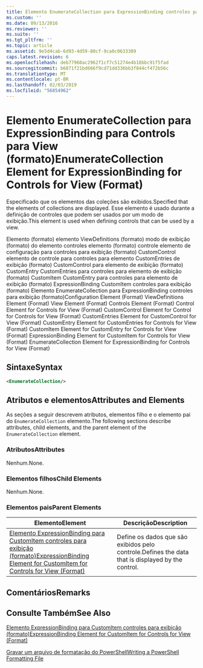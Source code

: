 ```yaml
---
title: Elemento EnumerateCollection para ExpressionBinding controles para exibição (formato) | Microsoft Docs
ms.custom: ''
ms.date: 09/13/2016
ms.reviewer: ''
ms.suite: ''
ms.tgt_pltfrm: ''
ms.topic: article
ms.assetid: 9e5d4cab-6d93-4d59-80cf-9ca0c0633309
caps.latest.revision: 6
ms.openlocfilehash: deb77960ac2962f1cf7c51274e4b18bbc91f5fad
ms.sourcegitcommit: b6871f21bd666f9cd71dd336bb3f844cf472b56c
ms.translationtype: MT
ms.contentlocale: pt-BR
ms.lasthandoff: 02/03/2019
ms.locfileid: "56854962"
---
```

# <a name="enumeratecollection-element-for-expressionbinding-for-controls-for-view-format"></a><span data-ttu-id="29a9e-102">Elemento EnumerateCollection para ExpressionBinding para Controls para View (formato)</span><span class="sxs-lookup"><span data-stu-id="29a9e-102">EnumerateCollection Element for ExpressionBinding for Controls for View (Format)</span></span>

<span data-ttu-id="29a9e-103">Especificado que os elementos das coleções são exibidos.</span><span class="sxs-lookup"><span data-stu-id="29a9e-103">Specified that the elements of collections are displayed.</span></span> <span data-ttu-id="29a9e-104">Esse elemento é usado durante a definição de controles que podem ser usados por um modo de exibição.</span><span class="sxs-lookup"><span data-stu-id="29a9e-104">This element is used when defining controls that can be used by a view.</span></span>

<span data-ttu-id="29a9e-105">Elemento (formato) elemento ViewDefinitions (formato) modo de exibição (formato) do elemento controles elemento (formato) controle elemento de configuração para controles para exibição (formato) CustomControl elemento de controle para controles para elemento CustomEntries de exibição (formato) CustomControl para elemento de exibição (formato) CustomEntry CustomEntries para controles para elemento de exibição (formato) CustomItem CustomEntry para controles para elemento de exibição (formato) ExpressionBinding CustomItem controles para exibição (formato) Elemento EnumerateCollection para ExpressionBinding controles para exibição (formato)</span><span class="sxs-lookup"><span data-stu-id="29a9e-105">Configuration Element (Format) ViewDefinitions Element (Format) View Element (Format) Controls Element (Format) Control Element for Controls for View (Format) CustomControl Element for Control for Controls for View (Format) CustomEntries Element for CustomControl for View (Format) CustomEntry Element for CustomEntries for Controls for View (Format) CustomItem Element for CustomEntry for Controls for View (Format) ExpressionBinding Element for CustomItem for Controls for View (Format) EnumerateCollection Element for ExpressionBinding for Controls for View (Format)</span></span>

## <a name="syntax"></a><span data-ttu-id="29a9e-106">Sintaxe</span><span class="sxs-lookup"><span data-stu-id="29a9e-106">Syntax</span></span>

```xml
<EnumerateCollection/>
```

## <a name="attributes-and-elements"></a><span data-ttu-id="29a9e-107">Atributos e elementos</span><span class="sxs-lookup"><span data-stu-id="29a9e-107">Attributes and Elements</span></span>

<span data-ttu-id="29a9e-108">As seções a seguir descrevem atributos, elementos filho e o elemento pai do `EnumerateCollection` elemento.</span><span class="sxs-lookup"><span data-stu-id="29a9e-108">The following sections describe attributes, child elements, and the parent element of the `EnumerateCollection` element.</span></span>

### <a name="attributes"></a><span data-ttu-id="29a9e-109">Atributos</span><span class="sxs-lookup"><span data-stu-id="29a9e-109">Attributes</span></span>

<span data-ttu-id="29a9e-110">Nenhum.</span><span class="sxs-lookup"><span data-stu-id="29a9e-110">None.</span></span>

### <a name="child-elements"></a><span data-ttu-id="29a9e-111">Elementos filhos</span><span class="sxs-lookup"><span data-stu-id="29a9e-111">Child Elements</span></span>

<span data-ttu-id="29a9e-112">Nenhum.</span><span class="sxs-lookup"><span data-stu-id="29a9e-112">None.</span></span>

### <a name="parent-elements"></a><span data-ttu-id="29a9e-113">Elementos pais</span><span class="sxs-lookup"><span data-stu-id="29a9e-113">Parent Elements</span></span>

|<span data-ttu-id="29a9e-114">Elemento</span><span class="sxs-lookup"><span data-stu-id="29a9e-114">Element</span></span>|<span data-ttu-id="29a9e-115">Descrição</span><span class="sxs-lookup"><span data-stu-id="29a9e-115">Description</span></span>|
|-------------|-----------------|
|[<span data-ttu-id="29a9e-116">Elemento ExpressionBinding para CustomItem controles para exibição (formato)</span><span class="sxs-lookup"><span data-stu-id="29a9e-116">ExpressionBinding Element for CustomItem for Controls for View (Format)</span></span>](./expressionbinding-element-for-customitem-for-controls-for-view-format.md)|<span data-ttu-id="29a9e-117">Define os dados que são exibidos pelo controle.</span><span class="sxs-lookup"><span data-stu-id="29a9e-117">Defines the data that is displayed by the control.</span></span>|

## <a name="remarks"></a><span data-ttu-id="29a9e-118">Comentários</span><span class="sxs-lookup"><span data-stu-id="29a9e-118">Remarks</span></span>

## <a name="see-also"></a><span data-ttu-id="29a9e-119">Consulte Também</span><span class="sxs-lookup"><span data-stu-id="29a9e-119">See Also</span></span>

[<span data-ttu-id="29a9e-120">Elemento ExpressionBinding para CustomItem controles para exibição (formato)</span><span class="sxs-lookup"><span data-stu-id="29a9e-120">ExpressionBinding Element for CustomItem for Controls for View (Format)</span></span>](./expressionbinding-element-for-customitem-for-controls-for-view-format.md)

[<span data-ttu-id="29a9e-121">Gravar um arquivo de formatação do PowerShell</span><span class="sxs-lookup"><span data-stu-id="29a9e-121">Writing a PowerShell Formatting File</span></span>](./writing-a-powershell-formatting-file.md)
